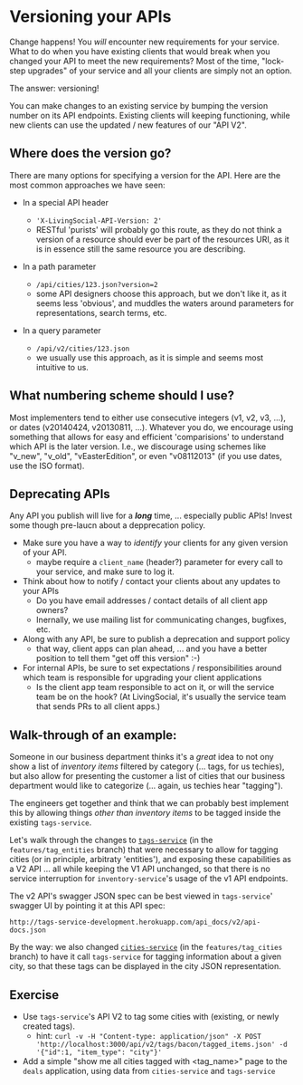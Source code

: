 
# Versioning your APIs
Change happens! You *will* encounter new requirements for your service. What to do when you have existing clients that would break when you changed your API to meet the new requirements?
Most of the time, "lock-step upgrades" of your service and all your clients are simply not an option.

The answer: versioning!

You can make changes to an existing service by bumping the version number on its API endpoints. Existing clients will keeping functioning, while new clients can use the updated / new features of our "API V2".


## Where does the version go?
There are many options for specifying a version for the API. Here are the most common approaches we have seen:

* In a special API header
	* `'X-LivingSocial-API-Version: 2'`
	* RESTful 'purists' will probably go this route, as they do not think a version of a resource should ever be part of the resources URI, as it is in essence still the same resource you are describing.
	
* In a path parameter
	* `/api/cities/123.json?version=2`
	* some API designers choose this approach, but we don't like it, as it seems less 'obvious', and muddles the waters around parameters for representations, search terms, etc.

* In a query parameter
	* `/api/v2/cities/123.json`
	* we usually use this approach, as it is simple and seems most intuitive to us.


## What numbering scheme should I use?
Most implementers tend to either use consecutive integers (v1, v2, v3, ...), or dates (v20140424, v20130811, ...). 
Whatever you do, we encourage using something that allows for easy and efficient 'comparisions' to understand which API is the later version. I.e., we discourage using schemes like "v_new", "v_old", "vEasterEdition", or even "v08112013" (if you use dates, use the ISO format).


## Deprecating APIs
Any API you publish will live for a ***long*** time, ... especially public APIs! Invest some though pre-laucn about a depprecation policy.

* Make sure you have a way to *identify* your clients for any given version of your API.
	* maybe require a `client_name` (header?) parameter for every call to your service, and make sure to log it.
* Think about how to notify / contact your clients about any updates to your APIs
	* Do you have email addresses / contact details of all client app owners?
	* Inernally, we use mailing list for communicating changes, bugfixes, etc.
* Along with any API, be sure to publish a deprecation and support policy
	* that way, client apps can plan ahead, ... and you have a better position to tell them "get off this version" :-)
* For internal APIs, be sure to set expectations / responsibilities around which team is responsible for upgrading your client applications
	* Is the client app team responsible to act on it, or will the service team be on the hook? (At LivingSocial, it's usually the service team that sends PRs to all client apps.) 



## Walk-through of an example:

Someone in our business department thinks it's a *great* idea to not ony show a list of *inventory items* filtered by category (... tags, for us techies), but also allow for presenting the customer a list of cities that our business department would like to categorize (... again, us techies hear "tagging"). 

The engineers get together and think that we can probably best implement this by allowing things *other than inventory items*  to be tagged inside the existing `tags-service`.

Let's walk through the changes to [`tags-service`](https://github.com/timbogit/tags_service/commit/615c10ff6a77047c4fe29e1a7b49193d4d343298) (in the `features/tag_entities` branch) that were necessary to allow for tagging cities (or in principle, arbitraty 'entities'), and exposing these capabilities as a V2 API ... all while keeping the V1 API unchanged, so that there is no service interruption for `inventory-service`'s usage of the v1 API endpoints.

The v2 API's swagger JSON spec can be best viewed in `tags-service`' swagger UI by pointing it at this API spec:

````
http://tags-service-development.herokuapp.com/api_docs/v2/api-docs.json
```` 

By the way: we also changed [`cities-service`](https://github.com/timbogit/cities_service/commit/c709caf7cf28ffb0fd3ed92bf2d58d6e828848c0) (in the `features/tag_cities` branch) to have it call `tags-service` for tagging information about a given city, so that these tags can be displayed in the city JSON representation.

## Exercise
* Use `tags-service`'s API V2 to tag some cities with (existing, or newly created tags).
	* hint: `curl -v -H "Content-type: application/json" -X POST 'http://localhost:3000/api/v2/tags/bacon/tagged_items.json' -d '{"id":1, "item_type": "city"}'`
* Add a simple "show me all cities tagged with <tag_name>" page to the `deals` application, using data from `cities-service` and `tags-service`
